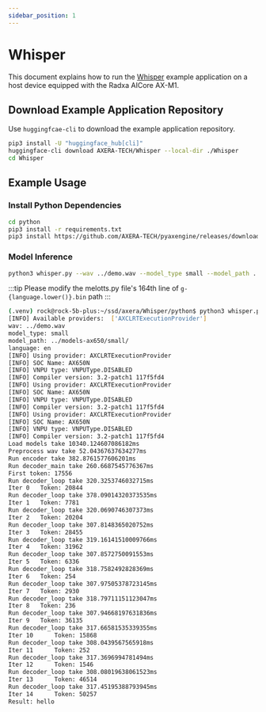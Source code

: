 ```yaml
---
sidebar_position: 1
---
```


# Whisper

This document explains how to run the [Whisper](https://github.com/openai/whisper) example application on a host device equipped with the Radxa AICore AX-M1.

## Download Example Application Repository

Use `huggingfcae-cli` to download the example application repository.

<NewCodeBlock tip="Host" type="Device">

```bash
pip3 install -U "huggingface_hub[cli]"
huggingface-cli download AXERA-TECH/Whisper --local-dir ./Whisper
cd Whisper
```

</NewCodeBlock>

## Example Usage

### Install Python Dependencies

<NewCodeBlock tip="Host" type="Device">

```bash
cd python
pip3 install -r requirements.txt
pip3 install https://github.com/AXERA-TECH/pyaxengine/releases/download/0.1.3.rc1/axengine-0.1.3-py3-none-any.whl
```

</NewCodeBlock>

### Model Inference

<NewCodeBlock tip="Host" type="Device">

```bash
python3 whisper.py --wav ../demo.wav --model_type small --model_path ../models-ax650/small/ -l zh
```

</NewCodeBlock>

:::tip
Please modify the melotts.py file's 164th line of `g-{language.lower()}.bin` path
:::

```bash
(.venv) rock@rock-5b-plus:~/ssd/axera/Whisper/python$ python3 whisper.py --wav ../demo.wav --model_type small --model_path ../models-ax650/small/ -l zh
[INFO] Available providers:  ['AXCLRTExecutionProvider']
wav: ../demo.wav
model_type: small
model_path: ../models-ax650/small/
language: en
[INFO] Using provider: AXCLRTExecutionProvider
[INFO] SOC Name: AX650N
[INFO] VNPU type: VNPUType.DISABLED
[INFO] Compiler version: 3.2-patch1 117f5fd4
[INFO] Using provider: AXCLRTExecutionProvider
[INFO] SOC Name: AX650N
[INFO] VNPU type: VNPUType.DISABLED
[INFO] Compiler version: 3.2-patch1 117f5fd4
[INFO] Using provider: AXCLRTExecutionProvider
[INFO] SOC Name: AX650N
[INFO] VNPU type: VNPUType.DISABLED
[INFO] Compiler version: 3.2-patch1 117f5fd4
Load models take 10340.124607086182ms
Preprocess wav take 52.04367637634277ms
Run encoder take 382.8761577606201ms
Run decoder_main take 260.6687545776367ms
First token: 17556
Run decoder_loop take 320.3253746032715ms
Iter 0 	 Token: 20844
Run decoder_loop take 378.09014320373535ms
Iter 1 	 Token: 7781
Run decoder_loop take 320.0690746307373ms
Iter 2 	 Token: 20204
Run decoder_loop take 307.8148365020752ms
Iter 3 	 Token: 28455
Run decoder_loop take 319.16141510009766ms
Iter 4 	 Token: 31962
Run decoder_loop take 307.8572750091553ms
Iter 5 	 Token: 6336
Run decoder_loop take 318.7582492828369ms
Iter 6 	 Token: 254
Run decoder_loop take 307.97505378723145ms
Iter 7 	 Token: 2930
Run decoder_loop take 318.79711151123047ms
Iter 8 	 Token: 236
Run decoder_loop take 307.94668197631836ms
Iter 9 	 Token: 36135
Run decoder_loop take 317.66581535339355ms
Iter 10 	 Token: 15868
Run decoder_loop take 308.0439567565918ms
Iter 11 	 Token: 252
Run decoder_loop take 317.3696994781494ms
Iter 12 	 Token: 1546
Run decoder_loop take 308.08019638061523ms
Iter 13 	 Token: 46514
Run decoder_loop take 317.45195388793945ms
Iter 14 	 Token: 50257
Result: hello
```
